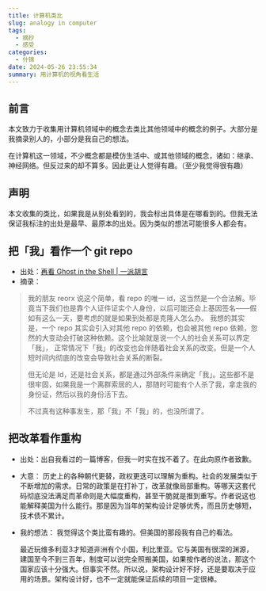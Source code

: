 ```yaml
---
title: 计算机类比
slug: analogy in computer
tags:
  - 摘抄
  - 感受
categories:
  - 什锦
date: 2024-05-26 23:55:34
summary: 用计算机的视角看生活
---
```

## 前言
本文致力于收集用计算机领域中的概念去类比其他领域中的概念的例子。大部分是我摘录别人的，小部分是我自己的想法。

在计算机这一领域，不少概念都是模仿生活中、或其他领域的概念，诸如：继承、神经网络。但反过来的却不算多。因此更让人觉得有趣。（至少我觉得很有趣）

## 声明
本文收集的类比，如果我是从别处看到的，我会标出具体是在哪看到的。但我无法保证我标注的出处是最早、最原本的出处。因为类似的想法可能很多人都会有。

## 把「我」看作一个 git repo
- 出处：[再看 Ghost in the Shell | 一派胡言](https://dantezy.xyz/posts/ghost-in-the-shell-again/ )
- 摘录：
>我的朋友 reorx 说这个简单，看 repo 的唯一 id，这当然是一个合法解。毕竟当下我们也是靠个人证件证实个人身份，以后可能还会上基因签名——假如有这么一天，要考虑的就是如果到处都是克隆人怎么办。
>我想的其实是，一个 repo 其实会引入对其他 repo 的依赖，也会被其他 repo 依赖，忽然的大变动会打破这种依赖。这个比喻就是说一个人的社会关系可以界定「我」， 正常情况下「我」的改变也会伴随着社会关系的改变。但是一个人短时间内彻底的改变会导致社会关系的断裂。
>
>但无论是 Id，还是社会关系，都是通过外部条件来确定「我」。这些都不是很牢固，如果我是一个离群索居的人，那随时可能有个人杀了我，拿走我的身份证，然后以我的身份活下去。
>
>不过真有这种事发生，那「我」不「我」的，也没所谓了。
  
## 把改革看作重构
- 出处：出自我看过的一篇博客，但我一时实在找不着了。在此向原作者致歉。
- 大意：
  历史上的各种朝代更替，政权更迭可以理解为重构。社会的发展类似于不断增加的需求。日常的政策是在打补丁，改革就像局部重构。等哪天这套代码彻底没法满足而革命则是大幅度重构，甚至干脆就是推到重写。作者说这也能解释美国为什么能行。那是因为当年的架构设计足够优秀，而且历史够短，技术债不累计。
- 我的想法：
  我觉得这个类比蛮有趣的。但美国的那段我有自己的看法。
  
  最近玩维多利亚3才知道非洲有个小国，利比里亚。它与美国有很深的渊源，建国至今不到三百年，制度可以说完全照搬美国，如果按作者的说法，那这个国家应该十分强大。但事实不然。所以说，架构设计好不好，还是要取决于应用的场景。架构设计好，也不一定就能保证后续的项目一定很棒。